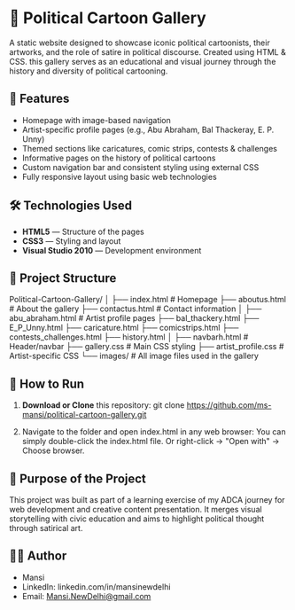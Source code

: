 # 🎨 Political Cartoon Gallery

A static website designed to showcase iconic political cartoonists, their artworks, and the role of satire in political discourse. Created using HTML & CSS. this gallery serves as an educational and visual journey through the history and diversity of political cartooning.

## 🌟 Features

- Homepage with image-based navigation
- Artist-specific profile pages (e.g., Abu Abraham, Bal Thackeray, E. P. Unny)
- Themed sections like caricatures, comic strips, contests & challenges
- Informative pages on the history of political cartoons
- Custom navigation bar and consistent styling using external CSS
- Fully responsive layout using basic web technologies

## 🛠️ Technologies Used

- **HTML5** — Structure of the pages
- **CSS3** — Styling and layout
- **Visual Studio 2010** — Development environment

## 📂 Project Structure
Political-Cartoon-Gallery/
│
├── index.html # Homepage
├── aboutus.html # About the gallery
├── contactus.html # Contact information
│
├── abu_abraham.html # Artist profile pages
├── bal_thackery.html
├── E_P_Unny.html
├── caricature.html
├── comicstrips.html
├── contests_challenges.html
├── history.html
│
├── navbarh.html # Header/navbar
├── gallery.css # Main CSS styling
├── artist_profile.css # Artist-specific CSS
└── images/ # All image files used in the gallery

## 🧾 How to Run

1. **Download or Clone** this repository:
	git clone https://github.com/ms-mansi/political-cartoon-gallery.git

2. Navigate to the folder and open index.html in any web browser:
	You can simply double-click the index.html file.
	Or right-click → "Open with" → Choose browser.

## 📌 Purpose of the Project

This project was built as part of a learning exercise of my ADCA journey for web development and creative content presentation. It merges visual storytelling with civic education and aims to highlight political thought through satirical art.

## 👩‍💻 Author
- Mansi
- LinkedIn: linkedin.com/in/mansinewdelhi
- Email: Mansi.NewDelhi@gmail.com

